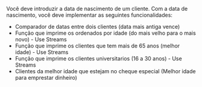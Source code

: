 Você deve introduzir a data de nascimento de um cliente.
Com a data de nascimento, você deve implementar as seguintes funcionalidades:
  - Comparador de datas entre dois clientes (data mais antiga vence)
  - Função  que imprime os ordenados por idade (do mais velho para o mais novo) - Use Streams
  - Função  que imprime os clientes que tem mais de 65 anos (melhor idade) - Use Streams
  - Função que imprime os clientes universitarios (16 a 30 anos) - Use Streams
  - Clientes da melhor idade que estejam no cheque especial (Melhor idade para emprestar dinheiro)